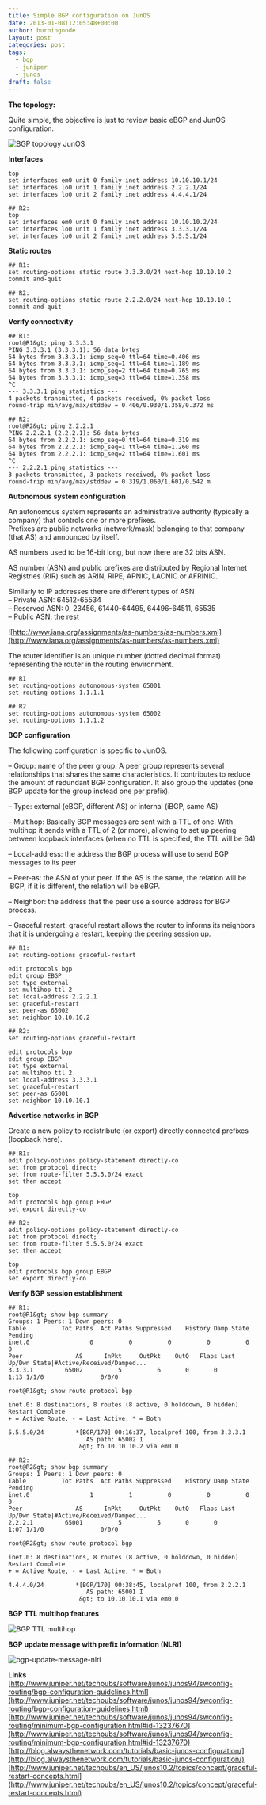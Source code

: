 ```yaml
---
title: Simple BGP configuration on JunOS
date: 2013-01-08T12:05:48+00:00
author: burningnode
layout: post
categories: post
tags:
  - bgp
  - juniper
  - junos
draft: false
---
```

**The topology:**

Quite simple, the objective is just to review basic eBGP and JunOS configuration.

![BGP topology JunOS](/bgp-topo-juniper.jpg)

**Interfaces**

```## R1:
top
set interfaces em0 unit 0 family inet address 10.10.10.1/24
set interfaces lo0 unit 1 family inet address 2.2.2.1/24
set interfaces lo0 unit 2 family inet address 4.4.4.1/24

## R2:
top
set interfaces em0 unit 0 family inet address 10.10.10.2/24
set interfaces lo0 unit 1 family inet address 3.3.3.1/24
set interfaces lo0 unit 2 family inet address 5.5.5.1/24
```

**Static routes**

```
## R1:
set routing-options static route 3.3.3.0/24 next-hop 10.10.10.2
commit and-quit

## R2:
set routing-options static route 2.2.2.0/24 next-hop 10.10.10.1
commit and-quit
```

**Verify connectivity**

```
## R1:
root@R1&gt; ping 3.3.3.1
PING 3.3.3.1 (3.3.3.1): 56 data bytes
64 bytes from 3.3.3.1: icmp_seq=0 ttl=64 time=0.406 ms
64 bytes from 3.3.3.1: icmp_seq=1 ttl=64 time=1.189 ms
64 bytes from 3.3.3.1: icmp_seq=2 ttl=64 time=0.765 ms
64 bytes from 3.3.3.1: icmp_seq=3 ttl=64 time=1.358 ms
^C
--- 3.3.3.1 ping statistics ---
4 packets transmitted, 4 packets received, 0% packet loss
round-trip min/avg/max/stddev = 0.406/0.930/1.358/0.372 ms

## R2:
root@R2&gt; ping 2.2.2.1
PING 2.2.2.1 (2.2.2.1): 56 data bytes
64 bytes from 2.2.2.1: icmp_seq=0 ttl=64 time=0.319 ms
64 bytes from 2.2.2.1: icmp_seq=1 ttl=64 time=1.260 ms
64 bytes from 2.2.2.1: icmp_seq=2 ttl=64 time=1.601 ms
^C
--- 2.2.2.1 ping statistics ---
3 packets transmitted, 3 packets received, 0% packet loss
round-trip min/avg/max/stddev = 0.319/1.060/1.601/0.542 m
```

**Autonomous system configuration**

An autonomous system represents an administrative authority (typically a company) that controls one or more prefixes.  
Prefixes are public networks (network/mask) belonging to that company (that AS) and announced by itself.

AS numbers used to be 16-bit long, but now there are 32 bits ASN.

AS number (ASN) and public prefixes are distributed by Regional Internet Registries (RIR) such as ARIN, RIPE, APNIC, LACNIC or AFRINIC.

Similarly to IP addresses there are different types of ASN  
&#8211; Private ASN: 64512-65534  
&#8211; Reserved ASN: 0, 23456, 61440-64495, 64496-64511, 65535  
&#8211; Public ASN: the rest

![http://www.iana.org/assignments/as-numbers/as-numbers.xml](http://www.iana.org/assignments/as-numbers/as-numbers.xml)

The router identifier is an unique number (dotted decimal format) representing the router in the routing environment.  

```
## R1
set routing-options autonomous-system 65001
set routing-options 1.1.1.1

## R2
set routing-options autonomous-system 65002
set routing-options 1.1.1.2
```

**BGP configuration**

The following configuration is specific to JunOS.

&#8211; Group: name of the peer group. A peer group represents several relationships that shares the same characteristics. It contributes to reduce the amount of redundant BGP configuration. It also group the updates (one BGP update for the group instead one per prefix).  

&#8211; Type: external (eBGP, different AS) or internal (iBGP, same AS)

&#8211; Multihop: Basically BGP messages are sent with a TTL of one. With multihop it sends with a TTL of 2 (or more), allowing to set up peering between loopback interfaces (when no TTL is specified, the TTL will be 64)

&#8211; Local-address: the address the BGP process will use to send BGP messages to its peer

&#8211; Peer-as: the ASN of your peer. If the AS is the same, the relation will be iBGP, if it is different, the relation will be eBGP.

&#8211; Neighbor: the address that the peer use a source address for BGP process.

&#8211; Graceful restart: graceful restart allows the router to informs its neighbors that it is undergoing a restart, keeping the peering session up.

```
## R1:
set routing-options graceful-restart

edit protocols bgp 
edit group EBGP
set type external
set multihop ttl 2
set local-address 2.2.2.1
set graceful-restart
set peer-as 65002 
set neighbor 10.10.10.2

## R2:
set routing-options graceful-restart

edit protocols bgp 
edit group EBGP
set type external
set multihop ttl 2
set local-address 3.3.3.1
set graceful-restart
set peer-as 65001 
set neighbor 10.10.10.1
```

**Advertise networks in BGP**

Create a new policy to redistribute (or export) directly connected prefixes (loopback here).

```
## R1:
edit policy-options policy-statement directly-co
set from protocol direct;
set from route-filter 5.5.5.0/24 exact
set then accept

top
edit protocols bgp group EBGP
set export directly-co

## R2:
edit policy-options policy-statement directly-co
set from protocol direct;
set from route-filter 5.5.5.0/24 exact
set then accept

top
edit protocols bgp group EBGP
set export directly-co
```

**Verify BGP session establishment**

```
## R1:
root@R1&gt; show bgp summary
Groups: 1 Peers: 1 Down peers: 0
Table          Tot Paths  Act Paths Suppressed    History Damp State    Pending
inet.0                 0          0          0          0          0          0
Peer               AS      InPkt     OutPkt    OutQ   Flaps Last Up/Dwn State|#Active/Received/Damped...
3.3.3.1         65002          5          6       0       0        1:13 1/1/0                0/0/0

root@R1&gt; show route protocol bgp

inet.0: 8 destinations, 8 routes (8 active, 0 holddown, 0 hidden)
Restart Complete
+ = Active Route, - = Last Active, * = Both

5.5.5.0/24         *[BGP/170] 00:16:37, localpref 100, from 3.3.3.1
                      AS path: 65002 I
                    &gt; to 10.10.10.2 via em0.0

## R2:
root@R2&gt; show bgp summary
Groups: 1 Peers: 1 Down peers: 0
Table          Tot Paths  Act Paths Suppressed    History Damp State    Pending
inet.0                 1          1          0          0          0          0
Peer               AS      InPkt     OutPkt    OutQ   Flaps Last Up/Dwn State|#Active/Received/Damped...
2.2.2.1         65001          5          5       0       0        1:07 1/1/0                0/0/0

root@R2&gt; show route protocol bgp

inet.0: 8 destinations, 8 routes (8 active, 0 holddown, 0 hidden)
Restart Complete
+ = Active Route, - = Last Active, * = Both

4.4.4.0/24         *[BGP/170] 00:38:45, localpref 100, from 2.2.2.1
                      AS path: 65001 I
                    &gt; to 10.10.10.1 via em0.0
```

**BGP TTL multihop features**

![BGP TTL multihop](/BGP-ttl-multihop.jpg)

**BGP update message with prefix information (NLRI)**

![bgp-update-message-nlri](/bgp-update-message-nlri.jpg)


**Links**  
[http://www.juniper.net/techpubs/software/junos/junos94/swconfig-routing/bgp-configuration-guidelines.html](http://www.juniper.net/techpubs/software/junos/junos94/swconfig-routing/bgp-configuration-guidelines.html)  
[http://www.juniper.net/techpubs/software/junos/junos94/swconfig-routing/minimum-bgp-configuration.html#id-13237670](http://www.juniper.net/techpubs/software/junos/junos94/swconfig-routing/minimum-bgp-configuration.html#id-13237670)  
[http://blog.alwaysthenetwork.com/tutorials/basic-junos-configuration/](http://blog.alwaysthenetwork.com/tutorials/basic-junos-configuration/)   
[http://www.juniper.net/techpubs/en_US/junos10.2/topics/concept/graceful-restart-concepts.html](http://www.juniper.net/techpubs/en_US/junos10.2/topics/concept/graceful-restart-concepts.html)